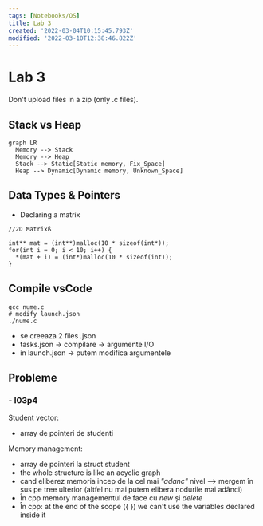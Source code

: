 ```yaml
---
tags: [Notebooks/OS]
title: Lab 3
created: '2022-03-04T10:15:45.793Z'
modified: '2022-03-10T12:38:46.822Z'
---
```


# Lab 3

Don't upload files in a zip (only .c files).

## Stack vs Heap

```mermaid
graph LR
  Memory --> Stack
  Memory --> Heap
  Stack --> Static[Static memory, Fix_Space]
  Heap --> Dynamic[Dynamic memory, Unknown_Space]
```

## Data Types & Pointers

* Declaring a matrix
```
//2D Matrixß

int** mat = (int**)malloc(10 * sizeof(int*));
for(int i = 0; i < 10; i++) {
  *(mat + i) = (int*)malloc(10 * sizeof(int));
}
```

## Compile vsCode 
```
gcc nume.c
# modify launch.json
./nume.c
```
- se creeaza 2 files .json
- tasks.json -> compilare -> argumente I/O
- in launch.json -> putem modifica argumentele

## Probleme

### - l03p4
Student vector:
- array de pointeri de studenti

Memory management:
- array de pointeri la struct student
- the whole structure is like an acyclic graph 
- cand eliberez memoria incep de la cel mai *"adanc"* nivel --> mergem în sus pe tree ulterior (altfel nu mai putem elibera nodurile mai adânci)
- În cpp memory managementul de face cu *new* și *delete*
- În cpp: at the end of the scope ({ }) we can't use the variables declared inside it





